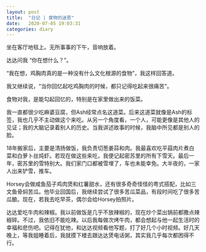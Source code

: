 ```yaml
---
layout: post
title:  "日记 | 食物的迷思"
date:   2020-07-05 19:03:31
categories: diary
---
```


坐在客厅地毯上。无所事事的下午，音响放着<Echoes>。

达达问我 “你在想什么？”。

“我在想，鸡胸肉真的是一种没有什么文化根源的食物”，我这样回答道。

我又继续说，“当你回忆起吃鸡胸肉的时候，都只记得吃起来很痛苦"。

食物对我，是能勾起回忆的，特别是在家里做出来的饭菜。

我一直都很少吃麻婆豆腐，但Ash经常点名这道菜。后来这道菜就像是Ash的标签，我也几乎不主动做这个来吃。从另一个角度看，一个人，可能更像是其他人的见证；我的大脑记录着别人的历史。当我讲述故事的时候，我脑中所见都是别人的脸。

18年搬家后，主要是清扬做饭，我负责切葱姜蒜和肉。我最喜欢吃平菇肉片煮白菜和白萝卜丝炖虾。若现在做这些来吃，我便记起密苏里的所有下雪天。最后一年，密苏里的雪特别大。我们家门口都被雪埋了，车也未能幸免。大半夜的，一家人出来铲雪，推车。

Horsey会做咸鱼茄子鸡肉煲和红薯甜水，还有很多奇奇怪怪的粤式搭配，比如三文鱼骨焖苦瓜。他毕业回国后，我继续尝试了很多苦瓜菜品，有段时间吃了很多苦瓜酿。现在，若我去吃早茶，偶尔会给Horsey拍照片。

达达爱吃牛肉和辣椒。我以前做饭是几乎不放辣椒的，现在炒个菜出锅前都撒点辣椒碎。不过，我依旧不能吃辣。以后我每做次烤牛肉，都会想起与他一起生活时的幸福和悲伤吧。记得在犹他，和达达视频看他写题，打了好几个小时视频。好几天晚上，等我姐睡着后，我就摸下楼去跟达达煲电话粥，其实我几乎每次都困得不行。